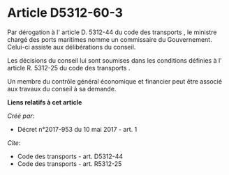 # Article D5312-60-3

Par dérogation à l'
article D. 5312-44 du code des transports
, le ministre chargé des ports maritimes nomme un commissaire du Gouvernement. Celui-ci assiste aux délibérations du conseil.

Les décisions du conseil lui sont soumises dans les conditions définies à l'
article R. 5312-25 du code des transports
.

Un membre du contrôle général économique et financier peut être associé aux travaux du conseil à sa demande.

**Liens relatifs à cet article**

_Créé par_:

  - Décret n°2017-953 du 10 mai 2017 - art. 1

_Cite_:

  - Code des transports - art. D5312-44
  - Code des transports - art. R5312-25
